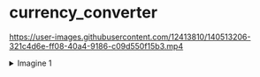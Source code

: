 # currency_converter
 



https://user-images.githubusercontent.com/12413810/140513206-321c4d6e-ff08-40a4-9186-c09d550f15b3.mp4

<details>
  <summary>Imagine 1</summary>
 https://user-images.githubusercontent.com/12413810/140513467-a31fb1fc-7b66-4bfa-8368-5c3bdd30c236.png

</details>

